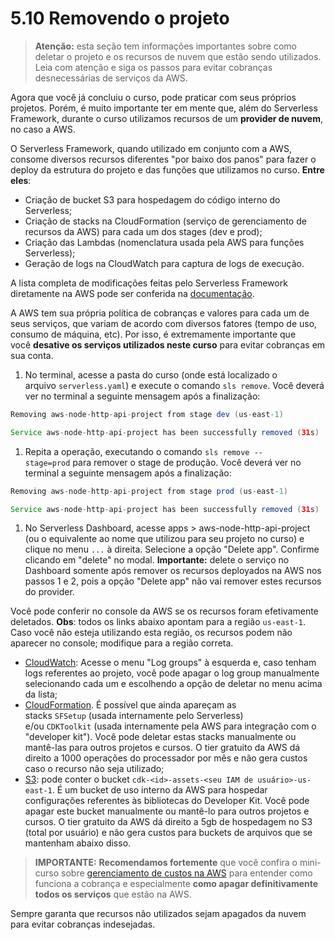 # 5.10 Removendo o projeto

> **Atenção:** esta seção tem informações importantes sobre como deletar o projeto e os recursos de nuvem que estão sendo utilizados. Leia com atenção e siga os passos para evitar cobranças desnecessárias de serviços da AWS.

Agora que você já concluiu o curso, pode praticar com seus próprios projetos. Porém, é muito importante ter em mente que, além do Serverless Framework, durante o curso utilizamos recursos de um **provider de nuvem**, no caso a AWS.

O Serverless Framework, quando utilizado em conjunto com a AWS, consome diversos recursos diferentes "por baixo dos panos" para fazer o deploy da estrutura do projeto e das funções que utilizamos no curso. **Entre eles**:

- Criação de bucket S3 para hospedagem do código interno do Serverless;
- Criação de stacks na CloudFormation (serviço de gerenciamento de recursos da AWS) para cada um dos stages (dev e prod);
- Criação das Lambdas (nomenclatura usada pela AWS para funções Serverless);
- Geração de logs na CloudWatch para captura de logs de execução.

A lista completa de modificações feitas pelo Serverless Framework diretamente na AWS pode ser conferida na [documentação](https://www.serverless.com/console/docs/integrations/aws#aws-account-infrastructure-updates-and-data-collection).

A AWS tem sua própria política de cobranças e valores para cada um de seus serviços, que variam de acordo com diversos fatores (tempo de uso, consumo de máquina, etc). Por isso, é extremamente importante que você **desative os serviços utilizados neste curso** para evitar cobranças em sua conta.

1. No terminal, acesse a pasta do curso (onde está localizado o arquivo `serverless.yaml`) e execute o comando `sls remove`. Você deverá ver no terminal a seguinte mensagem após a finalização:

```java
Removing aws-node-http-api-project from stage dev (us-east-1)

Service aws-node-http-api-project has been successfully removed (31s)
```

1. Repita a operação, executando o comando `sls remove --stage=prod` para remover o stage de produção. Você deverá ver no terminal a seguinte mensagem após a finalização:

```java
Removing aws-node-http-api-project from stage prod (us-east-1)

Service aws-node-http-api-project has been successfully removed (31s)
```

1. No Serverless Dashboard, acesse apps > aws-node-http-api-project (ou o equivalente ao nome que utilizou para seu projeto no curso) e clique no menu `...` à direita. Selecione a opção "Delete app". Confirme clicando em "delete" no modal. **Importante:** delete o serviço no Dashboard somente após remover os recursos deployados na AWS nos passos 1 e 2, pois a opção "Delete app" não vai remover estes recursos do provider.

Você pode conferir no console da AWS se os recursos foram efetivamente deletados. **Obs**: todos os links abaixo apontam para a região `us-east-1`. Caso você não esteja utilizando esta região, os recursos podem não aparecer no console; modifique para a região correta.

- [CloudWatch](https://us-east-1.console.aws.amazon.com/cloudwatch/home?region=us-east-1): Acesse o menu "Log groups" à esquerda e, caso tenham logs referentes ao projeto, você pode apagar o log group manualmente selecionando cada um e escolhendo a opção de deletar no menu acima da lista;
- [CloudFormation](https://us-east-1.console.aws.amazon.com/cloudformation/home?region=us-east-1#/). É possível que ainda apareçam as stacks `SFSetup` (usada internamente pelo Serverless) e/ou `CDKToolkit` (usada internamente pela AWS para integração com o "developer kit"). Você pode deletar estas stacks manualmente ou mantê-las para outros projetos e cursos. O tier gratuito da AWS dá direito a 1000 operações do processador por mês e não gera custos caso o recurso não seja utilizado;
- [S3](https://s3.console.aws.amazon.com/s3/home?region=us-east-1): pode conter o bucket `cdk-<id>-assets-<seu IAM de usuário>-us-east-1`. É um bucket de uso interno da AWS para hospedar configurações referentes às bibliotecas do Developer Kit. Você pode apagar este bucket manualmente ou mantê-lo para outros projetos e cursos. O tier gratuito da AWS dá direito a 5gb de hospedagem no S3 (total por usuário) e não gera custos para buckets de arquivos que se mantenham abaixo disso.

> **IMPORTANTE:** **Recomendamos fortemente** que você confira o mini-curso sobre [gerenciamento de custos na AWS](https://cursos.alura.com.br/course/aws-servicos-custos) para entender como funciona a cobrança e especialmente **como apagar definitivamente todos os serviços** que estão na AWS.

Sempre garanta que recursos não utilizados sejam apagados da nuvem para evitar cobranças indesejadas.